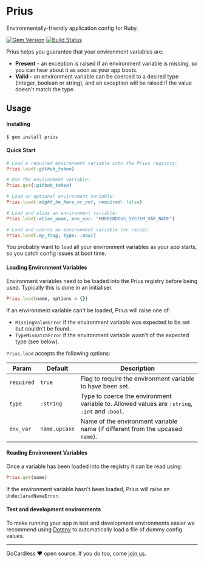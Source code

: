 # Prius
Environmentally-friendly application config for Ruby.

[![Gem Version](https://badge.fury.io/rb/prius.svg)](http://badge.fury.io/rb/prius)
[![Build Status](https://circleci.com/gh/gocardless/prius.svg?style=svg)](https://app.circleci.com/pipelines/github/gocardless/prius)

Prius helps you guarantee that your environment variables are:

- **Present** - an exception is raised if an environment variable is missing,
  so you can hear about it as soon as your app boots.
- **Valid** - an environment variable can be coerced to a desired type
  (integer, boolean or string), and an exception will be raised if the value
  doesn't match the type.

## Usage

#### Installing

```
$ gem install prius
```

#### Quick Start

```ruby
# Load a required environment variable into the Prius registry:
Prius.load(:github_token)

# Use the environment variable:
Prius.get(:github_token)

# Load an optional environment variable:
Prius.load(:might_be_here_or_not, required: false)

# Load and alias an environment variable:
Prius.load(:alias_name, env_var: "HORRENDOUS_SYSTEM_VAR_NAME")

# Load and coerce an environment variable (or raise):
Prius.load(:my_flag, type: :bool)
```

You probably want to `load` all your environment variables as your app starts,
so you catch config issues at boot time.

#### Loading Environment Variables

Environment variables need to be loaded into the Prius registry before being
used. Typically this is done in an initialiser.

```ruby
Prius.load(name, options = {})
```

If an environment variable can't be loaded, Prius will raise one of:
- `MissingValueError` if the environment variable was expected to be set but couldn't be found.
- `TypeMismatchError` if the environment variable wasn't of the expected type (see below).

`Prius.load` accepts the following options:

| Param             | Default       | Description                                                                               |
|-------------------|---------------|-------------------------------------------------------------------------------------------|
| `required`        | `true`        | Flag to require the environment variable to have been set.                                |
| `type`            | `:string`     | Type to coerce the environment variable to. Allowed values are `:string`, `:int` and `:bool`. |
| `env_var`         | `name.upcase` | Name of the environment variable name (if different from the upcased `name`).             |

#### Reading Environment Variables

Once a variable has been loaded into the registry it can be read using:

```ruby
Prius.get(name)
```

If the environment variable hasn't been loaded, Prius will raise an `UndeclaredNameError`.

#### Test and development environments

To make running your app in test and development environments easier we
recommend using [Dotenv](https://github.com/bkeepers/dotenv) to automatically
load a file of dummy config values.

---

GoCardless ♥ open source. If you do too, come [join us](https://gocardless.com/about/jobs/software-engineer).
